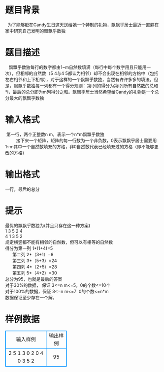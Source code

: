 # 

 
 # 题目背景 
&nbsp;&nbsp;为了能够赶在Candy生日这天送给她一个特制的礼物，飘飘乎居士最近一直躲在家中研究自己发明的飘飘乎数独<BR> 

 
 # 题目描述 
&nbsp;&nbsp;&nbsp;飘飘乎数独每行的数字都由1~m自然数填满（每行中每个数字用且只能用一次），但相邻的自然数（5&nbsp;4与4&nbsp;5都认为相邻）却不会出现在相邻的方格中（包括左右相邻和上下相邻），对于这样的一个飘飘乎数独，当然有许许多多的填法。但是，飘飘乎数独每一列都有一个得分规则：第i列的得分为第i列所有自然数的总和*i，最后的总分即为m列得分之和。飘飘乎居士当然希望给Candy的礼物是一个总分最大的飘飘乎数独 

 
 # 输入格式 
&nbsp;第一行，两个正整数n&nbsp;m，表示一个n*m飘飘乎数独<BR>&nbsp;&nbsp;&nbsp;&nbsp;&nbsp;&nbsp;&nbsp;&nbsp;&nbsp;接下来一个矩阵，矩阵的每一行数为一个非负数，0表示飘飘乎居士需要用1~m其中一个自然数填充的方格，非0自然数代表已经填充过的方格（即不能够更改的方格）<BR> 

 
 # 输出格式 
一行，最后的总分 

 
 # 提示 
最优的飘飘乎数独为(并且只存在这一种方案)<BR>1&nbsp;3&nbsp;5&nbsp;2&nbsp;4<BR>4&nbsp;1&nbsp;3&nbsp;5&nbsp;2<BR>规定横竖都不能有相邻的自然数，但可以有相等的自然数<BR>得分为第一列&nbsp;1*(1+4)=5<BR>&nbsp;&nbsp;&nbsp;&nbsp;&nbsp;&nbsp;第二列&nbsp;2*（3+1）=8<BR>&nbsp;&nbsp;&nbsp;&nbsp;&nbsp;&nbsp;第三列&nbsp;3*（5+3）=24<BR>&nbsp;&nbsp;&nbsp;&nbsp;&nbsp;&nbsp;第四列&nbsp;4*（2+5）=28<BR>&nbsp;&nbsp;&nbsp;&nbsp;&nbsp;&nbsp;第五列&nbsp;5*（4+2）=30<BR>总分为95，也就是最后的答案<BR>对于30%的数据，&nbsp;保证&nbsp;3&lt;=n&nbsp;m&lt;=5，0的个数&lt;=10个<BR>对于100%的数据，保证&nbsp;3&lt;=n&nbsp;m&lt;=7&nbsp;&nbsp;0的个数&lt;=n*m<BR>数据保证至少存在一个解。<BR> 
# 样例数据
<style>
        table,table tr th, table tr td { border:1px solid #0094ff; }
        table { width: 200px; min-height: 25px; line-height: 25px; text-align: center; border-collapse: collapse;}   
    </style>
<table>
	<tr>
		<td>输入样例</td>
		<td>输出样例</td>
	</tr>
<tr><td>2 5
1 3 0 2 0
4 0 3 5 2
</td><td>95
</td></tr></table>
